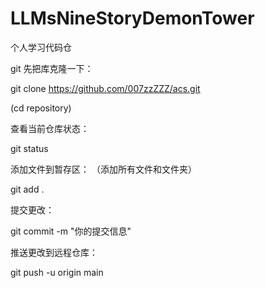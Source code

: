 # LLMsNineStoryDemonTower
个人学习代码仓

git
先把库克隆一下：

git clone https://github.com/007zzZZZ/acs.git

(cd repository)

查看当前仓库状态：

git status

添加文件到暂存区： （添加所有文件和文件夹）

git add .

提交更改：

git commit -m "你的提交信息"

推送更改到远程仓库：

git push -u origin main
